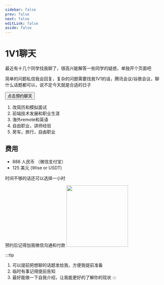 ```yaml
---
sidebar: false
prev: false
next: false
editLink: false
aside: false
---
```


# 1V1聊天

最近有十几个同学找我聊了，很高兴能解答一些同学的疑惑，单独开个页面吧

简单的问题私信我会回复，复杂的问题需要找我1V1的话，腾讯会议/谷歌会议，聊什么话题都可以，说不定今天就是合适的日子

<a href="https://cal.com/shengxj" target="_blank" >
<button class="sbtn">
点击预约聊天
</button>
</a>

1. 改简历和模拟面试
2. 前端技术发展和职业生涯
3. 海外remote和英语
4. 自由职业，讲师经验
5. 房车，旅行，自由职业

## 费用
* 888 人民币 （微信支付宝）
* 125 美元   (Wise or USDT)



<CalCom link="shengxj/30min" title="半小时咨询" />

时间不够的话还可以选择一小时

<CalCom link="shengxj/60min" title="一小时咨询" />

预约后记得加我微信沟通和付款
<img src="/wechat3.jpeg" width='200' />  



:::tip
1. 可以提前把想聊的话题发给我，方便我提前准备
2. 临时有事记得提前告知
3. 最好能做一下自我介绍，让我能更好的了解你的现状
:::